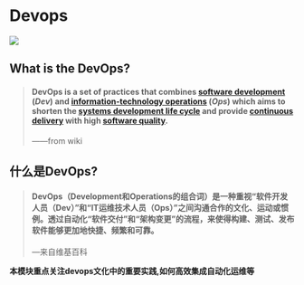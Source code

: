# Devops

<img src="https://zh.wikipedia.org/wiki/DevOps#/media/File:Devops.svg">



## What is the DevOps?

> #### **DevOps** is a set of practices that combines [software development](https://en.wikipedia.org/wiki/Software_development) (*Dev*) and [information-technology operations](https://en.wikipedia.org/wiki/Information_technology_operations) (*Ops*) which aims to shorten the [systems development life cycle](https://en.wikipedia.org/wiki/Systems_development_life_cycle) and provide [continuous delivery](https://en.wikipedia.org/wiki/Continuous_delivery) with high [software quality](https://en.wikipedia.org/wiki/Software_quality).
>
> ——from wiki



## 什么是DevOps?

> #### **DevOps**（**Dev**elopment和**Op**erations的组合词）是一种重视“软件开发人员（Dev）”和“IT运维技术人员（Ops）”之间沟通合作的文化、运动或惯例。透过自动化“软件交付”和“架构变更”的流程，来使得构建、测试、发布软件能够更加地快捷、频繁和可靠。
>
> —来自维基百科



**本模块重点关注devops文化中的重要实践,如何高效集成自动化运维等**

